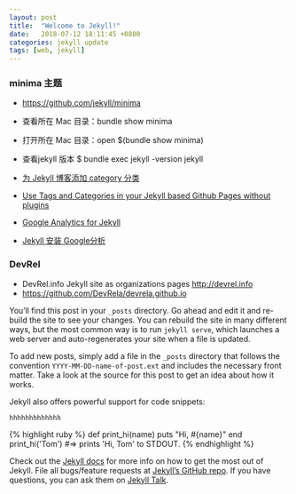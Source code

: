 ```yaml
---
layout: post
title:  "Welcome to Jekyll!"
date:   2018-07-12 18:11:45 +0800
categories: jekyll update
tags: [web, jekyll]
---
```




### minima 主题
* https://github.com/jekyll/minima
* 查看所在 Mac 目录：bundle show minima 
* 打开所在 Mac 目录：open $(bundle show minima)
* 查看jekyll 版本 $ bundle exec jekyll -version jekyll 


* [为 Jekyll 博客添加 category 分类](http://pizn.github.io/2012/02/23/use-category-plugin-for-jekyll-blog.html)
* [Use Tags and Categories in your Jekyll based Github Pages without plugins](https://codinfox.github.io/dev/2015/03/06/use-tags-and-categories-in-your-jekyll-based-github-pages/)
* [Google Analytics for Jekyll](https://desiredpersona.com/google-analytics-jekyll/)
* [Jekyll 安装 Google分析](https://xu3352.github.io/blog/2017/06/03/Google-Analytics-setup-for-Jekyll)



### DevRel
* DevRel.info Jekyll site as organizations pages http://devrel.info
* https://github.com/DevRela/devrela.github.io

You’ll find this post in your `_posts` directory. Go ahead and edit it and re-build the site to see your changes. You can rebuild the site in many different ways, but the most common way is to run `jekyll serve`, which launches a web server and auto-regenerates your site when a file is updated.

To add new posts, simply add a file in the `_posts` directory that follows the convention `YYYY-MM-DD-name-of-post.ext` and includes the necessary front matter. Take a look at the source for this post to get an idea about how it works.

Jekyll also offers powerful support for code snippets:

```
hhhhhhhhhhhhh
```


{% highlight ruby %}
def print_hi(name)
  puts "Hi, #{name}"
end
print_hi('Tom')
#=> prints 'Hi, Tom' to STDOUT.
{% endhighlight %}

Check out the [Jekyll docs][jekyll-docs] for more info on how to get the most out of Jekyll. File all bugs/feature requests at [Jekyll’s GitHub repo][jekyll-gh]. If you have questions, you can ask them on [Jekyll Talk][jekyll-talk].

[jekyll-docs]: https://jekyllrb.com/docs/home
[jekyll-gh]:   https://github.com/jekyll/jekyll
[jekyll-talk]: https://talk.jekyllrb.com/
